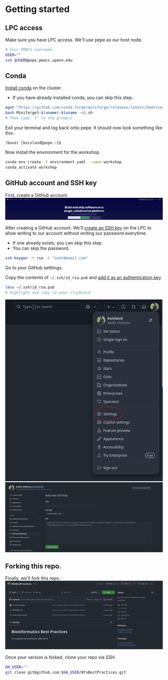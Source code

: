# Getting started

## LPC access
Make sure you have LPC access. We'll use pepe as our host node.
```bash
# Your PMACS username.
USER=""
ssh $USER@pepe.pmacs.upenn.edu
```

## Conda
[Install conda](https://github.com/conda-forge/miniforge?tab=readme-ov-file#unix-like-platforms-macos-linux--wsl) on the cluster.
* If you have already installed conda, you can skip this step.
```bash
wget "https://github.com/conda-forge/miniforge/releases/latest/download/Miniforge3-$(uname)-$(uname -m).sh"
bash Miniforge3-$(uname)-$(uname -m).sh
# Then type 'Y' to the prompts.
```

Exit your terminal and log back onto pepe. It should now look something like this:
```
(base) [koisland@pepe ~]$ 
```

Now install the environment for the workshop.
```bash
conda env create -f environment.yaml --name workshop
conda activate workshop
```

## GitHub account and SSH key
First, create a GitHub account.
![](images/github.png)

After creating a GitHub account. We'll [create an SSH key](https://docs.github.com/en/authentication/connecting-to-github-with-ssh/generating-a-new-ssh-key-and-adding-it-to-the-ssh-agent#generating-a-new-ssh-key) on the LPC to allow writing to our account without writing our password everytime.
* If one already exists, you can skip this step.
* You can skip the password.

```bash
ssh-keygen -t rsa -C "user@email.com"
```

Go to your GitHub setttings.

Copy the contents of `~/.ssh/id_rsa.pub` and [add it as an authentication key](https://docs.github.com/en/authentication/connecting-to-github-with-ssh/adding-a-new-ssh-key-to-your-github-account#adding-a-new-ssh-key-to-your-account).
```bash
less ~/.ssh/id_rsa.pub
# Highlight and copy to your clipboard.
```
![](images/user_settings.png)
![](images/ssh_key.png)

## Forking this repo.
Finally, we'll fork this repo.
![](images/fork.png)

Once your version is forked, clone your repo via SSH.
```bash
GH_USER=""
git clone git@github.com:$GH_USER/BfxBestPractices.git
```
